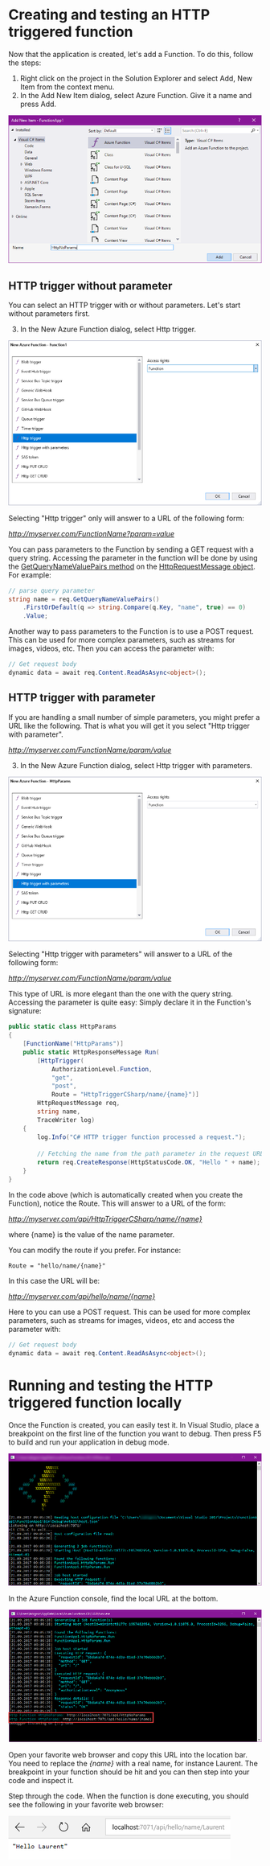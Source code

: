 # Creating and testing an HTTP triggered function

Now that the application is created, let's add a Function. To do this, follow the steps:

1. Right click on the project in the Solution Explorer and select Add, New Item from the context menu.
2. In the Add New Item dialog, select Azure Function. Give it a name and press Add.

![Add New Item](/Doc/Img/creating-testing-functions/2017-09-19_22-15-03.png)

## HTTP trigger without parameter

You can select an HTTP trigger with or without parameters. Let's start without parameters first.

3. In the New Azure Function dialog, select Http trigger.

![New HTTP Trigger](/Doc/Img/creating-testing-functions/2017-09-19_22-22-58.png)

Selecting "Http trigger" only will answer to a URL of the following form:

*http://myserver.com/FunctionName?param=value*

You can pass parameters to the Function by sending a GET request with a query string. Accessing the parameter in the function will be done by using the [GetQueryNameValuePairs method](https://msdn.microsoft.com/en-us/library/system.net.http.httprequestmessageextensions.getquerynamevaluepairs.aspx) on the [HttpRequestMessage object](https://msdn.microsoft.com/en-us/library/system.net.http.httprequestmessage.aspx). For example:

```CS
// parse query parameter
string name = req.GetQueryNameValuePairs()
    .FirstOrDefault(q => string.Compare(q.Key, "name", true) == 0)
    .Value;
```

Another way to pass parameters to the Function is to use a POST request. This can be used for more complex parameters, such as streams for images, videos, etc. Then you can access the parameter with:

```CS
// Get request body
dynamic data = await req.Content.ReadAsAsync<object>();
```

## HTTP trigger with parameter

If you are handling a small number of simple parameters, you might prefer a URL like the following. That is what you will get it you select "Http trigger with parameter".

*http://myserver.com/FunctionName/param/value*

3. In the New Azure Function dialog, select Http trigger with parameters.

![New HTTP Trigger with parameters](/Doc/Img/creating-testing-functions/2017-09-21_10-25-15.png)

Selecting "Http trigger with parameters" will answer to a URL of the following form:

*http://myserver.com/FunctionName/param/value*

This type of URL is more elegant than the one with the query string. Accessing the parameter is quite easy: Simply declare it in the Function's signature:

```CS
public static class HttpParams
{
    [FunctionName("HttpParams")]
    public static HttpResponseMessage Run(
        [HttpTrigger(
            AuthorizationLevel.Function, 
            "get", 
            "post", 
            Route = "HttpTriggerCSharp/name/{name}")]
        HttpRequestMessage req, 
        string name, 
        TraceWriter log)
    {
        log.Info("C# HTTP trigger function processed a request.");

        // Fetching the name from the path parameter in the request URL
        return req.CreateResponse(HttpStatusCode.OK, "Hello " + name);
    }
}
```

In the code above (which is automatically created when you create the Function), notice the Route. This will answer to a URL of the form:

*http://myserver.com/api/HttpTriggerCSharp/name/{name}*

where {name} is the value of the name parameter.

You can modify the route if you prefer. For instance:

```
Route = "hello/name/{name}"
```

In this case the URL will be:

*http://myserver.com/api/hello/name/{name}*

Here to you can use a POST request. This can be used for more complex parameters, such as streams for images, videos, etc and access the parameter with:

```CS
// Get request body
dynamic data = await req.Content.ReadAsAsync<object>();
```

# Running and testing the HTTP triggered function locally

Once the Function is created, you can easily test it. In Visual Studio, place a breakpoint on the first line of the function you want to debug. Then press F5 to build and run your application in debug mode.

![Debugging an Azure Function locally](/Doc/Img/creating-testing-functions/2017-09-21_17-05-44.png)

In the Azure Function console, find the local URL at the bottom.

![Debugging an Azure Function locally](/Doc/Img/creating-testing-functions/2017-09-21_17-07-17.png)

Open your favorite web browser and copy this URL into the location bar. You need to replace the *{name}* with a real name, for instance Laurent. The breakpoint in your function should be hit and you can then step into your code and inspect it.

Step through the code. When the function is done executing, you should see the following in your favorite web browser:

![Function result in the web browser](/Doc/Img/creating-testing-functions/2017-09-21_17-09-07.png)
